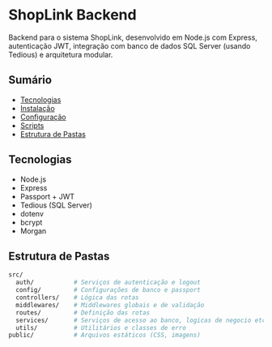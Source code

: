 # ShopLink Backend

Backend para o sistema ShopLink, desenvolvido em Node.js com Express, autenticação JWT, integração com banco de dados SQL Server (usando Tedious) e arquitetura modular.

## Sumário

- [Tecnologias](#tecnologias)
- [Instalação](#instalação)
- [Configuração](#configuração)
- [Scripts](#scripts)
- [Estrutura de Pastas](#estrutura-de-pastas)

## Tecnologias

- Node.js
- Express
- Passport + JWT
- Tedious (SQL Server)
- dotenv
- bcrypt
- Morgan


## Estrutura de Pastas
```sh
src/
  auth/           # Serviços de autenticação e logout
  config/         # Configurações de banco e passport
  controllers/    # Lógica das rotas
  middlewares/    # Middlewares globais e de validação
  routes/         # Definição das rotas
  services/       # Serviços de acesso ao banco, logicas de negocio etc
  utils/          # Utilitários e classes de erro
public/           # Arquivos estáticos (CSS, imagens)
